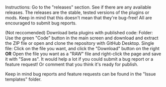 Instructions: 
Go to the "releases" section. 
See if there are any available releases. 
The releases are the stable, tested versions of the plugins or mods. 
Keep in mind that this doesn't mean that they're bug-free! All are encouraged to submit bug reports.

(Not reccomended) Download beta plugins with published code:
Folder:
Use the green "Code" button in the main screen and download and extract the ZIP file or open and clone the repository with GitHub Desktop.
Single file:
Click on the file you want, and click the "Download" button on the right
**OR** Open the file you want as a "RAW" file and right-click the page and save it with "Save as".
It would help a lot if you could submit a bug report or a feature request! 
Or comment that you think it's ready for publish.

Keep in mind bug reports and feature requests can be found in the "Issue templates" folder.

